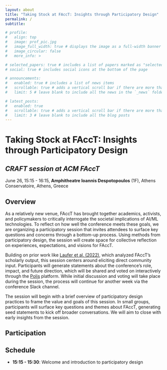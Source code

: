 ```yaml
---
layout: about
title: "Taking Stock at FAccT: Insights through Participatory Design" 
permalink: /
subtitle:

# profile:
#   align: top
#   image: prof_pic.jpg
#   image_full_width: true # displays the image as a full-width banner
#   image_circular: false
#   more_info: >

# selected_papers: true # includes a list of papers marked as "selected={true}"
# social: true # includes social icons at the bottom of the page

# announcements:
#   enabled: true # includes a list of news items
#   scrollable: true # adds a vertical scroll bar if there are more than 3 news items
#   limit: 5 # leave blank to include all the news in the `_news` folder

# latest_posts:
#   enabled: true
#   scrollable: true # adds a vertical scroll bar if there are more than 3 new posts items
#   limit: 3 # leave blank to include all the blog posts
---
```



<!-- # Welcome to *Taking Stock at FAccT: Insights through Participatory Design* -->

# **Taking Stock at FAccT: Insights through Participatory Design**
## *CRAFT session at ACM FAccT*

June 26, 15:15 - 16:15, **Amphitheatre Ioannis Despotopoulos** (1F), Athens Conservatoire, Athens, Greece

## Overview
As a relatively new venue, FAccT has brought together academics, activists, and policymakers to critically interrogate the societal implications of AI/ML technologies. To reflect on how well the conference meets these goals, we are organizing a participatory session that invites attendees to surface key questions and concerns through a bottom-up process. Using methods from participatory design, the session will create space for collective reflection on experiences, expectations, and visions for FAccT.

Building on prior work like [Laufer et al. (2022)](https://dl.acm.org/doi/10.1145/3531146.3533107), which analyzed FAccT’s scholarly output, this session centers around eliciting direct community input. Participants will generate statements about the conference’s role, impact, and future direction, which will be shared and voted on interactively through the [Polis](https://pol.is/) platform. While initial discussion and voting will take place during the session, the process will continue for another week via the conference Slack channel.

The session will begin with a brief overview of participatory design practices to frame the value and goals of this session. In small groups, participants will surface key questions and themes about FAccT, generating seed statements to kick off broader conversations. We will aim to close with early insights from the session.

## Participation


## Schedule
- **15:15 - 15:30**: Welcome and introduction to participatory design

